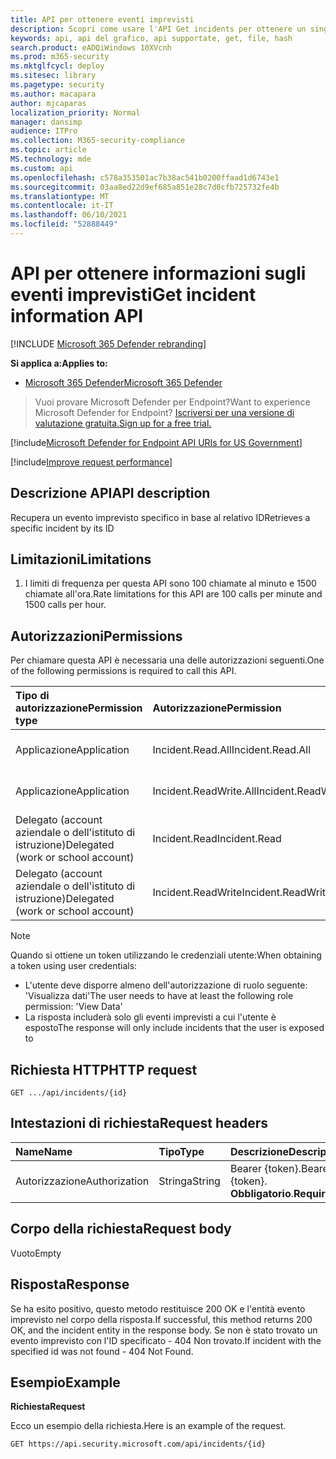 ```yaml
---
title: API per ottenere eventi imprevisti
description: Scopri come usare l'API Get incidents per ottenere un singolo evento imprevisto in Microsoft 365 Defender.
keywords: api, api del grafico, api supportate, get, file, hash
search.product: eADQiWindows 10XVcnh
ms.prod: m365-security
ms.mktglfcycl: deploy
ms.sitesec: library
ms.pagetype: security
ms.author: macapara
author: mjcaparas
localization_priority: Normal
manager: dansimp
audience: ITPro
ms.collection: M365-security-compliance
ms.topic: article
MS.technology: mde
ms.custom: api
ms.openlocfilehash: c578a353501ac7b38ac541b0200ffaad1d6743e1
ms.sourcegitcommit: 03aa8ed22d9ef685a851e28c7d0cfb725732fe4b
ms.translationtype: MT
ms.contentlocale: it-IT
ms.lasthandoff: 06/10/2021
ms.locfileid: "52888449"
---
```

# <a name="get-incident-information-api"></a><span data-ttu-id="f890d-104">API per ottenere informazioni sugli eventi imprevisti</span><span class="sxs-lookup"><span data-stu-id="f890d-104">Get incident information API</span></span>

[!INCLUDE [Microsoft 365 Defender rebranding](../../includes/microsoft-defender.md)]

<span data-ttu-id="f890d-105">**Si applica a:**</span><span class="sxs-lookup"><span data-stu-id="f890d-105">**Applies to:**</span></span>
- [<span data-ttu-id="f890d-106">Microsoft 365 Defender</span><span class="sxs-lookup"><span data-stu-id="f890d-106">Microsoft 365 Defender</span></span>](https://go.microsoft.com/fwlink/?linkid=2118804)

> <span data-ttu-id="f890d-107">Vuoi provare Microsoft Defender per Endpoint?</span><span class="sxs-lookup"><span data-stu-id="f890d-107">Want to experience Microsoft Defender for Endpoint?</span></span> [<span data-ttu-id="f890d-108">Iscriversi per una versione di valutazione gratuita.</span><span class="sxs-lookup"><span data-stu-id="f890d-108">Sign up for a free trial.</span></span>](https://www.microsoft.com/microsoft-365/windows/microsoft-defender-atp?ocid=docs-wdatp-exposedapis-abovefoldlink) 

[!include[Microsoft Defender for Endpoint API URIs for US Government](../../includes/microsoft-defender-api-usgov.md)]

[!include[Improve request performance](../../includes/improve-request-performance.md)]


## <a name="api-description"></a><span data-ttu-id="f890d-109">Descrizione API</span><span class="sxs-lookup"><span data-stu-id="f890d-109">API description</span></span>
<span data-ttu-id="f890d-110">Recupera un evento imprevisto specifico in base al relativo ID</span><span class="sxs-lookup"><span data-stu-id="f890d-110">Retrieves a specific incident by its ID</span></span>


## <a name="limitations"></a><span data-ttu-id="f890d-111">Limitazioni</span><span class="sxs-lookup"><span data-stu-id="f890d-111">Limitations</span></span>
1. <span data-ttu-id="f890d-112">I limiti di frequenza per questa API sono 100 chiamate al minuto e 1500 chiamate all'ora.</span><span class="sxs-lookup"><span data-stu-id="f890d-112">Rate limitations for this API are 100 calls per minute and 1500 calls per hour.</span></span>


## <a name="permissions"></a><span data-ttu-id="f890d-113">Autorizzazioni</span><span class="sxs-lookup"><span data-stu-id="f890d-113">Permissions</span></span>
<span data-ttu-id="f890d-114">Per chiamare questa API è necessaria una delle autorizzazioni seguenti.</span><span class="sxs-lookup"><span data-stu-id="f890d-114">One of the following permissions is required to call this API.</span></span> 

<span data-ttu-id="f890d-115">Tipo di autorizzazione</span><span class="sxs-lookup"><span data-stu-id="f890d-115">Permission type</span></span> |   <span data-ttu-id="f890d-116">Autorizzazione</span><span class="sxs-lookup"><span data-stu-id="f890d-116">Permission</span></span>  |   <span data-ttu-id="f890d-117">Nome visualizzato autorizzazione</span><span class="sxs-lookup"><span data-stu-id="f890d-117">Permission display name</span></span>
:---|:---|:---
<span data-ttu-id="f890d-118">Applicazione</span><span class="sxs-lookup"><span data-stu-id="f890d-118">Application</span></span> |   <span data-ttu-id="f890d-119">Incident.Read.All</span><span class="sxs-lookup"><span data-stu-id="f890d-119">Incident.Read.All</span></span> | <span data-ttu-id="f890d-120">"Leggi tutti gli eventi imprevisti"</span><span class="sxs-lookup"><span data-stu-id="f890d-120">'Read all Incidents'</span></span>
<span data-ttu-id="f890d-121">Applicazione</span><span class="sxs-lookup"><span data-stu-id="f890d-121">Application</span></span> |   <span data-ttu-id="f890d-122">Incident.ReadWrite.All</span><span class="sxs-lookup"><span data-stu-id="f890d-122">Incident.ReadWrite.All</span></span> |    <span data-ttu-id="f890d-123">"Lettura e scrittura di tutti gli eventi imprevisti"</span><span class="sxs-lookup"><span data-stu-id="f890d-123">'Read and write all Incidents'</span></span>
<span data-ttu-id="f890d-124">Delegato (account aziendale o dell'istituto di istruzione)</span><span class="sxs-lookup"><span data-stu-id="f890d-124">Delegated (work or school account)</span></span> | <span data-ttu-id="f890d-125">Incident.Read</span><span class="sxs-lookup"><span data-stu-id="f890d-125">Incident.Read</span></span> | <span data-ttu-id="f890d-126">"Operazioni non consentite di lettura"</span><span class="sxs-lookup"><span data-stu-id="f890d-126">'Read Incidents'</span></span>
<span data-ttu-id="f890d-127">Delegato (account aziendale o dell'istituto di istruzione)</span><span class="sxs-lookup"><span data-stu-id="f890d-127">Delegated (work or school account)</span></span> | <span data-ttu-id="f890d-128">Incident.ReadWrite</span><span class="sxs-lookup"><span data-stu-id="f890d-128">Incident.ReadWrite</span></span> | <span data-ttu-id="f890d-129">"Eventi imprevisti di lettura e scrittura"</span><span class="sxs-lookup"><span data-stu-id="f890d-129">'Read and write Incidents'</span></span>

>[!Note]
> <span data-ttu-id="f890d-130">Quando si ottiene un token utilizzando le credenziali utente:</span><span class="sxs-lookup"><span data-stu-id="f890d-130">When obtaining a token using user credentials:</span></span>
>- <span data-ttu-id="f890d-131">L'utente deve disporre almeno dell'autorizzazione di ruolo seguente: 'Visualizza dati'</span><span class="sxs-lookup"><span data-stu-id="f890d-131">The user needs to have at least the following role permission: 'View Data'</span></span>
>- <span data-ttu-id="f890d-132">La risposta includerà solo gli eventi imprevisti a cui l'utente è esposto</span><span class="sxs-lookup"><span data-stu-id="f890d-132">The response will only include incidents that the user is exposed to</span></span>

## <a name="http-request"></a><span data-ttu-id="f890d-133">Richiesta HTTP</span><span class="sxs-lookup"><span data-stu-id="f890d-133">HTTP request</span></span>

```console
GET .../api/incidents/{id} 
```

## <a name="request-headers"></a><span data-ttu-id="f890d-134">Intestazioni di richiesta</span><span class="sxs-lookup"><span data-stu-id="f890d-134">Request headers</span></span>

<span data-ttu-id="f890d-135">Name</span><span class="sxs-lookup"><span data-stu-id="f890d-135">Name</span></span> | <span data-ttu-id="f890d-136">Tipo</span><span class="sxs-lookup"><span data-stu-id="f890d-136">Type</span></span> | <span data-ttu-id="f890d-137">Descrizione</span><span class="sxs-lookup"><span data-stu-id="f890d-137">Description</span></span>
:---|:---|:---
<span data-ttu-id="f890d-138">Autorizzazione</span><span class="sxs-lookup"><span data-stu-id="f890d-138">Authorization</span></span> | <span data-ttu-id="f890d-139">Stringa</span><span class="sxs-lookup"><span data-stu-id="f890d-139">String</span></span> | <span data-ttu-id="f890d-140">Bearer {token}.</span><span class="sxs-lookup"><span data-stu-id="f890d-140">Bearer {token}.</span></span> <span data-ttu-id="f890d-141">**Obbligatorio**.</span><span class="sxs-lookup"><span data-stu-id="f890d-141">**Required**.</span></span>


## <a name="request-body"></a><span data-ttu-id="f890d-142">Corpo della richiesta</span><span class="sxs-lookup"><span data-stu-id="f890d-142">Request body</span></span>
<span data-ttu-id="f890d-143">Vuoto</span><span class="sxs-lookup"><span data-stu-id="f890d-143">Empty</span></span>

## <a name="response"></a><span data-ttu-id="f890d-144">Risposta</span><span class="sxs-lookup"><span data-stu-id="f890d-144">Response</span></span>

<span data-ttu-id="f890d-145">Se ha esito positivo, questo metodo restituisce 200 OK e l'entità evento imprevisto nel corpo della risposta.</span><span class="sxs-lookup"><span data-stu-id="f890d-145">If successful, this method returns 200 OK, and the incident entity in the response body.</span></span> <span data-ttu-id="f890d-146">Se non è stato trovato un evento imprevisto con l'ID specificato - 404 Non trovato.</span><span class="sxs-lookup"><span data-stu-id="f890d-146">If incident with the specified id was not found - 404 Not Found.</span></span>

## <a name="example"></a><span data-ttu-id="f890d-147">Esempio</span><span class="sxs-lookup"><span data-stu-id="f890d-147">Example</span></span>

<span data-ttu-id="f890d-148">**Richiesta**</span><span class="sxs-lookup"><span data-stu-id="f890d-148">**Request**</span></span>

<span data-ttu-id="f890d-149">Ecco un esempio della richiesta.</span><span class="sxs-lookup"><span data-stu-id="f890d-149">Here is an example of the request.</span></span>

```http
GET https://api.security.microsoft.com/api/incidents/{id}
```
